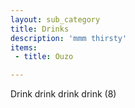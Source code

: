 ```yaml
---
layout: sub_category
title: Drinks
description: 'mmm thirsty'
items:
 - title: Ouzo

---
```


Drink drink drink drink (8)
